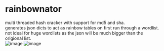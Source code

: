 # rainbownator
multi threaded hash cracker with support for md5 and sha.  
generates json dicts to act as rainbow tables on first run through a wordlist.  
not ideal for huge wordlists as the json will be much bigger than the origional list.  
![image](https://user-images.githubusercontent.com/107813117/202591263-038b96ea-821f-4efb-ad49-022a0414927d.png)
![image](https://user-images.githubusercontent.com/107813117/202591377-a4808d32-d6c5-416f-8e31-5d906447d2ac.png)


